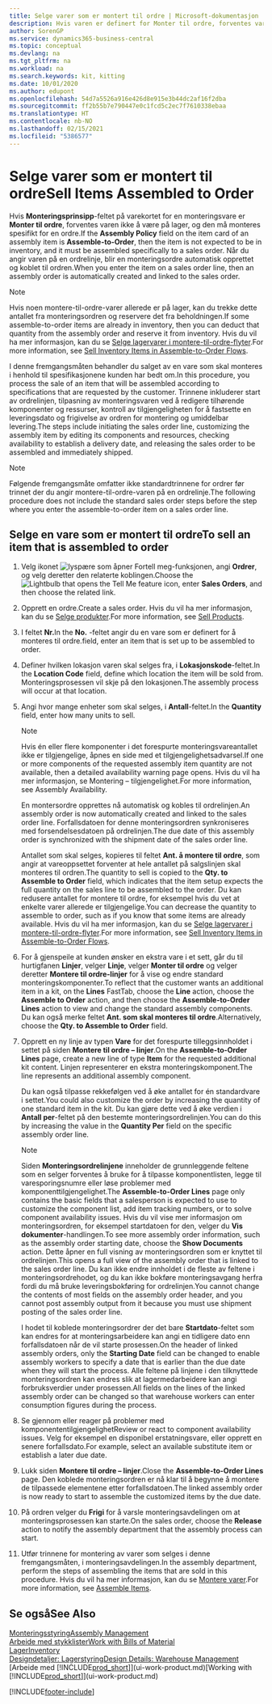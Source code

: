 ```yaml
---
title: Selge varer som er montert til ordre | Microsoft-dokumentasjon
description: Hvis varen er definert for Monter til ordre, forventes varen ikke å være på lager, og den må monteres spesifikt for en ordre. Når du angir varen på en ordrelinje, blir en monteringsordre automatisk opprettet og koblet til ordren.
author: SorenGP
ms.service: dynamics365-business-central
ms.topic: conceptual
ms.devlang: na
ms.tgt_pltfrm: na
ms.workload: na
ms.search.keywords: kit, kitting
ms.date: 10/01/2020
ms.author: edupont
ms.openlocfilehash: 54d7a5526a916e426d8e915e3b44dc2af16f2dba
ms.sourcegitcommit: ff2b55b7e790447e0c1fcd5c2ec7f7610338ebaa
ms.translationtype: HT
ms.contentlocale: nb-NO
ms.lasthandoff: 02/15/2021
ms.locfileid: "5386577"
---
```

# <a name="sell-items-assembled-to-order"></a><span data-ttu-id="bee62-104">Selge varer som er montert til ordre</span><span class="sxs-lookup"><span data-stu-id="bee62-104">Sell Items Assembled to Order</span></span>
<span data-ttu-id="bee62-105">Hvis **Monteringsprinsipp**-feltet på varekortet for en monteringsvare er **Monter til ordre**, forventes varen ikke å være på lager, og den må monteres spesifikt for en ordre.</span><span class="sxs-lookup"><span data-stu-id="bee62-105">If the **Assembly Policy** field on the item card of an assembly item is **Assemble-to-Order**, then the item is not expected to be in inventory, and it must be assembled specifically to a sales order.</span></span> <span data-ttu-id="bee62-106">Når du angir varen på en ordrelinje, blir en monteringsordre automatisk opprettet og koblet til ordren.</span><span class="sxs-lookup"><span data-stu-id="bee62-106">When you enter the item on a sales order line, then an assembly order is automatically created and linked to the sales order.</span></span>  

> [!NOTE]  
>  <span data-ttu-id="bee62-107">Hvis noen montere-til-ordre-varer allerede er på lager, kan du trekke dette antallet fra monteringsordren og reservere det fra beholdningen.</span><span class="sxs-lookup"><span data-stu-id="bee62-107">If some assemble-to-order items are already in inventory, then you can deduct that quantity from the assembly order and reserve it from inventory.</span></span> <span data-ttu-id="bee62-108">Hvis du vil ha mer informasjon, kan du se [Selge lagervarer i montere-til-ordre-flyter](assembly-how-to-sell-assemble-to-order-items-and-inventory-items-together.md).</span><span class="sxs-lookup"><span data-stu-id="bee62-108">For more information, see [Sell Inventory Items in Assemble-to-Order Flows](assembly-how-to-sell-assemble-to-order-items-and-inventory-items-together.md).</span></span>  

<span data-ttu-id="bee62-109">I denne fremgangsmåten behandler du salget av en vare som skal monteres i henhold til spesifikasjonene kunden har bedt om.</span><span class="sxs-lookup"><span data-stu-id="bee62-109">In this procedure, you process the sale of an item that will be assembled according to specifications that are requested by the customer.</span></span> <span data-ttu-id="bee62-110">Trinnene inkluderer start av ordrelinjen, tilpasning av monteringsvaren ved å redigere tilhørende komponenter og ressurser, kontroll av tilgjengeligheten for å fastsette en leveringsdato og frigivelse av ordren for montering og umiddelbar levering.</span><span class="sxs-lookup"><span data-stu-id="bee62-110">The steps include initiating the sales order line, customizing the assembly item by editing its components and resources, checking availability to establish a delivery date, and releasing the sales order to be assembled and immediately shipped.</span></span>  

> [!NOTE]  
>  <span data-ttu-id="bee62-111">Følgende fremgangsmåte omfatter ikke standardtrinnene for ordrer før trinnet der du angir montere-til-ordre-varen på en ordrelinje.</span><span class="sxs-lookup"><span data-stu-id="bee62-111">The following procedure does not include the standard sales order steps before the step where you enter the assemble-to-order item on a sales order line.</span></span>  

## <a name="to-sell-an-item-that-is-assembled-to-order"></a><span data-ttu-id="bee62-112">Selge en vare som er montert til ordre</span><span class="sxs-lookup"><span data-stu-id="bee62-112">To sell an item that is assembled to order</span></span>  
1.  <span data-ttu-id="bee62-113">Velg ikonet ![lyspære som åpner Fortell meg-funksjonen](media/ui-search/search_small.png "Fortell hva du vil gjøre"), angi **Ordrer**, og velg deretter den relaterte koblingen.</span><span class="sxs-lookup"><span data-stu-id="bee62-113">Choose the ![Lightbulb that opens the Tell Me feature](media/ui-search/search_small.png "Tell me what you want to do") icon, enter **Sales Orders**, and then choose the related link.</span></span>  
2.  <span data-ttu-id="bee62-114">Opprett en ordre.</span><span class="sxs-lookup"><span data-stu-id="bee62-114">Create a sales order.</span></span> <span data-ttu-id="bee62-115">Hvis du vil ha mer informasjon, kan du se [Selge produkter](sales-how-sell-products.md).</span><span class="sxs-lookup"><span data-stu-id="bee62-115">For more information, see [Sell Products](sales-how-sell-products.md).</span></span>  
3.  <span data-ttu-id="bee62-116">I feltet **Nr.**</span><span class="sxs-lookup"><span data-stu-id="bee62-116">In the **No.**</span></span> <span data-ttu-id="bee62-117">-feltet angir du en vare som er definert for å monteres til ordre.</span><span class="sxs-lookup"><span data-stu-id="bee62-117">field, enter an item that is set up to be assembled to order.</span></span>  
4.  <span data-ttu-id="bee62-118">Definer hvilken lokasjon varen skal selges fra, i **Lokasjonskode**-feltet.</span><span class="sxs-lookup"><span data-stu-id="bee62-118">In the **Location Code** field, define which location the item will be sold from.</span></span> <span data-ttu-id="bee62-119">Monteringsprosessen vil skje på den lokasjonen.</span><span class="sxs-lookup"><span data-stu-id="bee62-119">The assembly process will occur at that location.</span></span>  
5.  <span data-ttu-id="bee62-120">Angi hvor mange enheter som skal selges, i **Antall**-feltet.</span><span class="sxs-lookup"><span data-stu-id="bee62-120">In the **Quantity** field, enter how many units to sell.</span></span>  

    > [!NOTE]  
    >  <span data-ttu-id="bee62-121">Hvis én eller flere komponenter i det forespurte monteringsvareantallet ikke er tilgjengelige, åpnes en side med et tilgjengelighetsadvarsel.</span><span class="sxs-lookup"><span data-stu-id="bee62-121">If one or more components of the requested assembly item quantity are not available, then a detailed availability warning page opens.</span></span> <span data-ttu-id="bee62-122">Hvis du vil ha mer informasjon, se Montering – tilgjengelighet.</span><span class="sxs-lookup"><span data-stu-id="bee62-122">For more information, see Assembly Availability.</span></span>  

    <span data-ttu-id="bee62-123">En montersordre opprettes nå automatisk og kobles til ordrelinjen.</span><span class="sxs-lookup"><span data-stu-id="bee62-123">An assembly order is now automatically created and linked to the sales order line.</span></span> <span data-ttu-id="bee62-124">Forfallsdatoen for denne monteringsordren synkroniseres med forsendelsesdatoen på ordrelinjen.</span><span class="sxs-lookup"><span data-stu-id="bee62-124">The due date of this assembly order is synchronized with the shipment date of the sales order line.</span></span>  

    <span data-ttu-id="bee62-125">Antallet som skal selges, kopieres til feltet **Ant. å montere til ordre**, som angir at vareoppsettet forventer at hele antallet på salgslinjen skal monteres til ordren.</span><span class="sxs-lookup"><span data-stu-id="bee62-125">The quantity to sell is copied to the **Qty. to Assemble to Order** field, which indicates that the item setup expects the full quantity on the sales line to be assembled to the order.</span></span> <span data-ttu-id="bee62-126">Du kan redusere antallet for montere til ordre, for eksempel hvis du vet at enkelte varer allerede er tilgjengelige.</span><span class="sxs-lookup"><span data-stu-id="bee62-126">You can decrease the quantity to assemble to order, such as if you know that some items are already available.</span></span> <span data-ttu-id="bee62-127">Hvis du vil ha mer informasjon, kan du se [Selge lagervarer i montere-til-ordre-flyter](assembly-how-to-sell-inventory-items-in-assemble-to-order-flows.md).</span><span class="sxs-lookup"><span data-stu-id="bee62-127">For more information, see [Sell Inventory Items in Assemble-to-Order Flows](assembly-how-to-sell-inventory-items-in-assemble-to-order-flows.md).</span></span>  

6.  <span data-ttu-id="bee62-128">For å gjenspeile at kunden ønsker en ekstra vare i et sett, går du til hurtigfanen **Linjer**, velger **Linje**, velger **Monter til ordre** og velger deretter **Montere til ordre-linjer** for å vise og endre standard monteringskomponenter.</span><span class="sxs-lookup"><span data-stu-id="bee62-128">To reflect that the customer wants an additional item in a kit, on the **Lines** FastTab, choose the **Line** action, choose the **Assemble to Order** action, and then choose the **Assemble-to-Order Lines** action to view and change the standard assembly components.</span></span> <span data-ttu-id="bee62-129">Du kan også merke feltet **Ant. som skal monteres til ordre**.</span><span class="sxs-lookup"><span data-stu-id="bee62-129">Alternatively, choose the **Qty. to Assemble to Order** field.</span></span>  
7.  <span data-ttu-id="bee62-130">Opprett en ny linje av typen **Vare** for det forespurte tilleggsinnholdet i settet på siden **Montere til ordre – linjer**.</span><span class="sxs-lookup"><span data-stu-id="bee62-130">On the **Assemble-to-Order Lines** page, create a new line of type **Item** for the requested additional kit content.</span></span> <span data-ttu-id="bee62-131">Linjen representerer en ekstra monteringskomponent.</span><span class="sxs-lookup"><span data-stu-id="bee62-131">The line represents an additional assembly component.</span></span>  

    <span data-ttu-id="bee62-132">Du kan også tilpasse rekkefølgen ved å øke antallet for én standardvare i settet.</span><span class="sxs-lookup"><span data-stu-id="bee62-132">You could also customize the order by increasing the quantity of one standard item in the kit.</span></span> <span data-ttu-id="bee62-133">Du kan gjøre dette ved å øke verdien i **Antall per**-feltet på den bestemte monteringsordrelinjen.</span><span class="sxs-lookup"><span data-stu-id="bee62-133">You can do this by increasing the value in the **Quantity Per** field on the specific assembly order line.</span></span>  

    > [!NOTE]  
    >  <span data-ttu-id="bee62-134">Siden **Monteringsordrelinjene** inneholder de grunnleggende feltene som en selger forventes å bruke for å tilpasse komponentlisten, legge til varesporingsnumre eller løse problemer med komponenttilgjengelighet.</span><span class="sxs-lookup"><span data-stu-id="bee62-134">The **Assemble-to-Order Lines** page only contains the basic fields that a salesperson is expected to use to customize the component list, add item tracking numbers, or to solve component availability issues.</span></span> <span data-ttu-id="bee62-135">Hvis du vil vise mer informasjon om monteringsordren, for eksempel startdatoen for den, velger du **Vis dokumenter**-handlingen.</span><span class="sxs-lookup"><span data-stu-id="bee62-135">To see more assembly order information, such as the assembly order starting date, choose the **Show Documents** action.</span></span> <span data-ttu-id="bee62-136">Dette åpner en full visning av monteringsordren som er knyttet til ordrelinjen.</span><span class="sxs-lookup"><span data-stu-id="bee62-136">This opens a full view of the assembly order that is linked to the sales order line.</span></span> <span data-ttu-id="bee62-137">Du kan ikke endre innholdet i de fleste av feltene i monteringsordrehodet, og du kan ikke bokføre monteringsavgang herfra fordi du må bruke leveringsbokføring for ordrelinjen.</span><span class="sxs-lookup"><span data-stu-id="bee62-137">You cannot change the contents of most fields on the assembly order header, and you cannot post assembly output from it because you must use shipment posting of the sales order line.</span></span>  
    >   
    >  <span data-ttu-id="bee62-138">I hodet til koblede monteringsordrer der det bare **Startdato**-feltet som kan endres for at monteringsarbeidere kan angi en tidligere dato enn forfallsdatoen når de vil starte prosessen.</span><span class="sxs-lookup"><span data-stu-id="bee62-138">On the header of linked assembly orders, only the **Starting Date** field can be changed to enable assembly workers to specify a date that is earlier than the due date when they will start the process.</span></span> <span data-ttu-id="bee62-139">Alle feltene på linjene i den tilknyttede monteringsordren kan endres slik at lagermedarbeidere kan angi forbruksverdier under prosessen.</span><span class="sxs-lookup"><span data-stu-id="bee62-139">All fields on the lines of the linked assembly order can be changed so that warehouse workers can enter consumption figures during the process.</span></span>  

8.  <span data-ttu-id="bee62-140">Se gjennom eller reager på problemer med komponententilgjengelighet</span><span class="sxs-lookup"><span data-stu-id="bee62-140">Review or react to component availability issues.</span></span> <span data-ttu-id="bee62-141">Velg for eksempel en disponibel erstatningsvare, eller opprett en senere forfallsdato.</span><span class="sxs-lookup"><span data-stu-id="bee62-141">For example, select an available substitute item or establish a later due date.</span></span>  
9. <span data-ttu-id="bee62-142">Lukk siden **Montere til ordre – linjer**.</span><span class="sxs-lookup"><span data-stu-id="bee62-142">Close the **Assemble-to-Order Lines** page.</span></span> <span data-ttu-id="bee62-143">Den koblede monteringsordren er nå klar til å begynne å montere de tilpassede elementene etter forfallsdatoen.</span><span class="sxs-lookup"><span data-stu-id="bee62-143">The linked assembly order is now ready to start to assemble the customized items by the due date.</span></span>  
10. <span data-ttu-id="bee62-144">På ordren velger du **Frigi** for å varsle monteringsavdelingen om at monteringsprosessen kan starte.</span><span class="sxs-lookup"><span data-stu-id="bee62-144">On the sales order, choose the **Release** action to notify the assembly department that the assembly process can start.</span></span>  
11. <span data-ttu-id="bee62-145">Utfør trinnene for montering av varer som selges i denne fremgangsmåten, i monteringsavdelingen.</span><span class="sxs-lookup"><span data-stu-id="bee62-145">In the assembly department, perform the steps of assembling the items that are sold in this procedure.</span></span> <span data-ttu-id="bee62-146">Hvis du vil ha mer informasjon, kan du se [Montere varer](assembly-how-to-assemble-items.md).</span><span class="sxs-lookup"><span data-stu-id="bee62-146">For more information, see [Assemble Items](assembly-how-to-assemble-items.md).</span></span>  

## <a name="see-also"></a><span data-ttu-id="bee62-147">Se også</span><span class="sxs-lookup"><span data-stu-id="bee62-147">See Also</span></span>  
[<span data-ttu-id="bee62-148">Monteringsstyring</span><span class="sxs-lookup"><span data-stu-id="bee62-148">Assembly Management</span></span>](assembly-assemble-items.md)  
[<span data-ttu-id="bee62-149">Arbeide med stykklister</span><span class="sxs-lookup"><span data-stu-id="bee62-149">Work with Bills of Material</span></span>](inventory-how-work-BOMs.md)  
[<span data-ttu-id="bee62-150">Lager</span><span class="sxs-lookup"><span data-stu-id="bee62-150">Inventory</span></span>](inventory-manage-inventory.md)  
[<span data-ttu-id="bee62-151">Designdetaljer: Lagerstyring</span><span class="sxs-lookup"><span data-stu-id="bee62-151">Design Details: Warehouse Management</span></span>](design-details-warehouse-management.md)  
<span data-ttu-id="bee62-152">[Arbeide med [!INCLUDE[prod_short](includes/prod_short.md)]](ui-work-product.md)</span><span class="sxs-lookup"><span data-stu-id="bee62-152">[Working with [!INCLUDE[prod_short](includes/prod_short.md)]](ui-work-product.md)</span></span>


[!INCLUDE[footer-include](includes/footer-banner.md)]